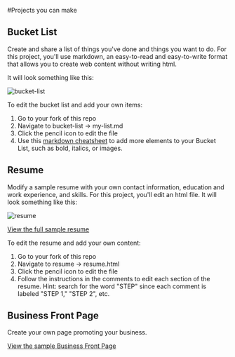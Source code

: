 #Projects you can make

## Bucket List
Create and share a list of things you've done and things you want to do. For this project, you'll use markdown, an easy-to-read and easy-to-write format that allows you to create web content without writing html. 

It will look something like this:

![bucket-list](https://cloud.githubusercontent.com/assets/8389648/15445229/749558e6-1eb0-11e6-920c-4a2ecbacfbd7.png)

To edit the bucket list and add your own items:
 1. Go to your fork of this repo
 2. Navigate to bucket-list -> my-list.md 
 3. Click the pencil icon to edit the file
 4. Use this [markdown cheatsheet](https://github.com/adam-p/markdown-here/wiki/Markdown-Cheatsheet) to add more elements to your Bucket List, such as bold, italics, or images.

## Resume
Modify a sample resume with your own contact information, education and work experience, and skills. For this project, you'll edit an html file. It will look something like this:

![resume](https://cloud.githubusercontent.com/assets/8389648/15445192/ab90d0e2-1eaf-11e6-98fc-05456ec70aea.png)

[View the full sample resume](http://mozilla.github.io/web-lit-training/resume/resume.html)

To edit the resume and add your own content:
 1. Go to your fork of this repo
 2. Navigate to resume -> resume.html 
 3. Click the pencil icon to edit the file
 4. Follow the instructions in the comments to edit each section of the resume. Hint: search for the word "STEP" since each comment is labeled "STEP 1," "STEP 2", etc.

## Business Front Page
Create your own page promoting your business.

[View the sample Business Front Page]()



